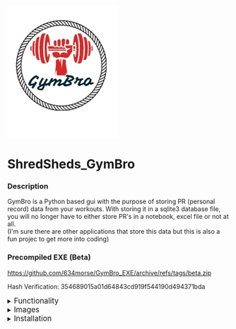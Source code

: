 ![img](data/images/logo.png)

# ShredSheds_GymBro

### Description

GymBro is a Python based gui with the purpose of storing PR (personal record) data from your workouts. With storing it in a sqlite3 database file, you will no longer have to either store PR's in a notebook, excel file or not at all.\
(I'm sure there are other applications that store this data but this is also a fun projec to get more into coding)

### Precompiled EXE (Beta)

https://github.com/634morse/GymBro_EXE/archive/refs/tags/beta.zip

Hash Verification: 354689015a01d64843cd919f544190d494371bda



<details>
<summary><big>Functionality</big></summary>

On top of being able to store your PR's in a database, the application can also take this data and
- #### Progression Table
    - Displays progress over a period of 3, 6, 9 or 12 months
    - it grabs oldest and newest data within the selected time range for recorded exercises and gets the difference (It does this for each recorded rep range as well, so you can see progress even if your 1RM has not improved yet)
- #### Epley Calculator
    - Calculates estimated weight to lift for a range of reps based on the Epley equation and recorded 1RM data stored
    - https://www.vcalc.com/wiki/epley-formula-1-rep-max

</details>

<details>
<summary><big>Images</big></summary>

### The main page 
![img](data/images/weight_maxes.png)
### The estimated weights tab (Eplsey Calculator)
![img](data/images/estimated_weights.png)



</details>

<details>
<summary><big>Installation</big></summary>

#### There are 3 ways this can be installed

### Precompiled exe (WindowswADADa)

Every Version will come with a precompiled exe built from cx_freeze and will be available above along with a hash for verification. This option allows for turn-key use without needing to install any dependencies.

- Download the zip file and extract it wherever you would like
- run gymbro.exe
- if you want to verify the hash you can run the following in a command prompt\
`certutil -hashfile <c:\path\to\gymbro.exe>`

### Precompile the exe yourself

If you don't trust downloading the exe file yourself but still want the simplicity of an exe, below is a cx_freeze script you can run to build it yourself.

Install cx_freeze\
```pip install cx_freeze```

Run the following script with python
```
import sys
from cx_Freeze import setup, Executable

# Dependencies are automatically detected, but it might need fine tuning.
build_exe_options = {
    "packages": ["tkinter", "ttkwidgets"],
    "includes": ["modules.gui", "modules.db_handler", "data.exercises"],
}

# base="Win32GUI" should be used only for Windows GUI app
base = "Win32GUI" if sys.platform == "win32" else None

setup(
    name="GymBro",
    version="0.1",
    description="WeightLifting PR App",
    options={"build_exe": build_exe_options},
    executables=[Executable("gymbro.py", base=base, icon="data/images/logo.ico")],
)
```
</details>
